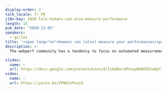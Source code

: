 ```yaml
---
display-order: 2
talk_locale: fr_FR
i18n-key: 2020-talk-humans-can-also-measure-performance
length: 15
pub_date: "2020-12-05"
speakers:
  - gilles
title: '<span lang="en">Humans can (also) measure your performance</span>'
description: >-
  The webperf community has a tendency to focus on automated measurements. Whether they come from synthetic tests, reports published by browser vendors or field browser data, all these measurements are made by machines. Yet, isn't the goal of performance improvements to improve the web experience for humans browsing the web? Why don't we ask humans directly what they think of our performance? This is what we've been doing at Wikipedia since 2018 and in this talk we will look at how we did it and what it has allowed us to discover about Wikipedia's performance.

slides:
  name: ~
  url: https://docs.google.com/presentation/d/1ibQOwrxMtnupNVAOIOtaKpY19ES4F9_c9ke-iqo4sGk/edit#slide=id.g41b4e7d9e5_0_0
video:
  name: ~
  url: https://youtu.be/VPWGCxPnajQ
---
```

